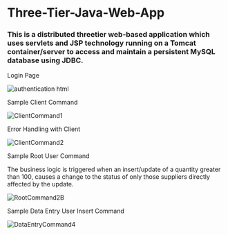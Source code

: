 # Three-Tier-Java-Web-App

### This is a distributed threetier web-based application which uses servlets and JSP technology running on a Tomcat container/server to access and maintain a persistent MySQL database using JDBC. 

Login Page

![authentication html](https://user-images.githubusercontent.com/42612374/234928621-e6db8fce-f67b-45ff-a68d-ecc67cdfc4c3.png)

Sample Client Command

![ClientCommand1](https://user-images.githubusercontent.com/42612374/234928826-2dd54271-b96c-48b4-80b0-86228f66a916.png)

Error Handling with Client 

![ClientCommand2](https://user-images.githubusercontent.com/42612374/234929944-8d72ea44-d2c8-4005-8609-93fc88dd7025.png)


Sample Root User Command

The business logic is triggered when  an insert/update of a quantity greater than 100, causes a change to the status of only those suppliers directly affected by the update.

![RootCommand2B](https://user-images.githubusercontent.com/42612374/234929020-96bb037f-b7a4-43e6-a938-8e2ee5f2abf9.png)


Sample Data Entry User Insert Command

![DataEntryCommand4](https://user-images.githubusercontent.com/42612374/234929781-be5e21d8-56ee-47ee-ac6c-2737d69b9051.png)

